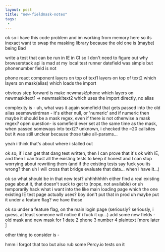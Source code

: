 ```yaml
---
layout: post
title: "new-fieldmask-notes"
tags:
 -
---
```



ok so i have this code problem
and im working from memory here so its inexact
want to swap the masking library because the old one is (maybe) being Bad

write a test that can be run in IE in CI so I don't need to figure out why browserstack api is mad at my local test runner
datefield was simple but phonenumber field is not

phone react component layers on top of text1 layers on top of text2 which layers on mask(alias) which loads the import

obvious step forward is make newmask!phone which layers on newmask!text1 -> newmask!text2 which uses the import directly, no alias

complexity is - uh, what was it again
somefield that gets passed into the old alias seemsweirdman - it's either null, or 'numeric' 
and if numeric then maybe it should be a mask regex, even if there is not otherwise a mask regex? 
open question- is somefield ever set at the same time as the mask, when passed someways into text2? unknown, i checked the ~20 callsites but it was still unclear because those take all-params... 

yeah i think that's about where i stalled out

ok so, 
if i can get that dang test written, then I can prove that it's ok with IE, and then I can trust all the existing tests to keep it honest and I can stop worrying about rewriting them
(and if the existing tests say fuck you its wrong? then uh I will cross that bridge evaluate that data... when i have it...) 

ok so what should be in that new test? uhhhhhhhh
either find a real existing page about it, that doesn't suck to get to (nope, not available) 
or uh temporarily hack what i want into the like main loading page which the one existing IE test page actually uses? boy don't put that in prod
uh maybe put it under a feature flag? we have those

ok so
under a feature flag, on the main login page (seriously? seriously, i guess, at least someone will notice if i fuck it up...) add some new fields - old mask and new mask for 1 date 2 phone 3 number 4 plaintext
[more later ]

other thing to consider is -

hmm i forgot that too but also rub some Percy.io tests on it 